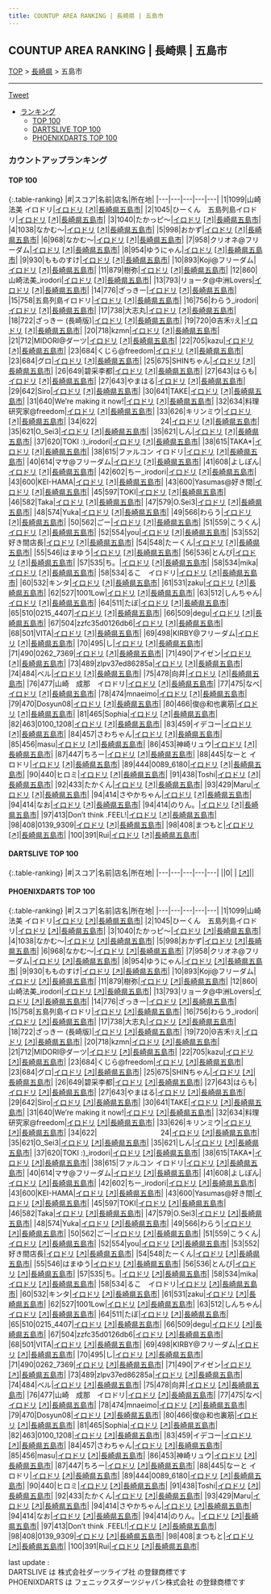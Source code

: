```yaml
---
title: COUNTUP AREA RANKING | 長崎県 | 五島市
---
```

## COUNTUP AREA RANKING | 長崎県 | 五島市

[TOP](/darts/rank/) > [長崎県](/darts/rank/長崎県/) > 五島市

___

<a href="https://twitter.com/share?ref_src=twsrc%5Etfw" data-text="COUNTUP AREA RANKING | 長崎県五島市" class="twitter-share-button" data-hashtags="DARTSLIVE,PHOENIXDARTS,darts,ダーツ" data-show-count="false">Tweet</a>

* [ランキング](#カウントアップランキング)
    * [TOP 100](#top-100)
    * [DARTSLIVE TOP 100](#dartslive-top-100)
    * [PHOENIXDARTS TOP 100](#phoenixdarts-top-100)

### カウントアップランキング

#### TOP 100



{:.table-ranking}
|#|スコア|名前|店名|所在地|
|---|---|---|---|---|
|1|1099|<span class="rank-name-pd">山崎法美 イロドリ</span>|<a href="/darts/rank/shops/88919.html">イロドリ</a> <a href="https://vs.phoenixdarts.com/jp/shop/shopDetailInfo/s_88919?s_seq=88919">[↗]</a>|<a href="/darts/rank/長崎県/五島市">長崎県五島市</a>|
|2|1045|<span class="rank-name-pd">ひーくん　五島列島イロドリ</span>|<a href="/darts/rank/shops/88919.html">イロドリ</a> <a href="https://vs.phoenixdarts.com/jp/shop/shopDetailInfo/s_88919?s_seq=88919">[↗]</a>|<a href="/darts/rank/長崎県/五島市">長崎県五島市</a>|
|3|1040|<span class="rank-name-pd">たかっピ～</span>|<a href="/darts/rank/shops/88919.html">イロドリ</a> <a href="https://vs.phoenixdarts.com/jp/shop/shopDetailInfo/s_88919?s_seq=88919">[↗]</a>|<a href="/darts/rank/長崎県/五島市">長崎県五島市</a>|
|4|1038|<span class="rank-name-pd">なかむ～</span>|<a href="/darts/rank/shops/88919.html">イロドリ</a> <a href="https://vs.phoenixdarts.com/jp/shop/shopDetailInfo/s_88919?s_seq=88919">[↗]</a>|<a href="/darts/rank/長崎県/五島市">長崎県五島市</a>|
|5|998|<span class="rank-name-pd">おかず</span>|<a href="/darts/rank/shops/88919.html">イロドリ</a> <a href="https://vs.phoenixdarts.com/jp/shop/shopDetailInfo/s_88919?s_seq=88919">[↗]</a>|<a href="/darts/rank/長崎県/五島市">長崎県五島市</a>|
|6|968|<span class="rank-name-pd">なかむ〜</span>|<a href="/darts/rank/shops/88919.html">イロドリ</a> <a href="https://vs.phoenixdarts.com/jp/shop/shopDetailInfo/s_88919?s_seq=88919">[↗]</a>|<a href="/darts/rank/長崎県/五島市">長崎県五島市</a>|
|7|958|<span class="rank-name-pd">クリオネ@フリーダム</span>|<a href="/darts/rank/shops/88919.html">イロドリ</a> <a href="https://vs.phoenixdarts.com/jp/shop/shopDetailInfo/s_88919?s_seq=88919">[↗]</a>|<a href="/darts/rank/長崎県/五島市">長崎県五島市</a>|
|8|954|<span class="rank-name-pd">ゆうにゃん</span>|<a href="/darts/rank/shops/88919.html">イロドリ</a> <a href="https://vs.phoenixdarts.com/jp/shop/shopDetailInfo/s_88919?s_seq=88919">[↗]</a>|<a href="/darts/rank/長崎県/五島市">長崎県五島市</a>|
|9|930|<span class="rank-name-pd">もものすけ</span>|<a href="/darts/rank/shops/88919.html">イロドリ</a> <a href="https://vs.phoenixdarts.com/jp/shop/shopDetailInfo/s_88919?s_seq=88919">[↗]</a>|<a href="/darts/rank/長崎県/五島市">長崎県五島市</a>|
|10|893|<span class="rank-name-pd">Koji@フリーダム</span>|<a href="/darts/rank/shops/88919.html">イロドリ</a> <a href="https://vs.phoenixdarts.com/jp/shop/shopDetailInfo/s_88919?s_seq=88919">[↗]</a>|<a href="/darts/rank/長崎県/五島市">長崎県五島市</a>|
|11|879|<span class="rank-name-pd">樹弥</span>|<a href="/darts/rank/shops/88919.html">イロドリ</a> <a href="https://vs.phoenixdarts.com/jp/shop/shopDetailInfo/s_88919?s_seq=88919">[↗]</a>|<a href="/darts/rank/長崎県/五島市">長崎県五島市</a>|
|12|860|<span class="rank-name-pd">山崎法美_irodori</span>|<a href="/darts/rank/shops/88919.html">イロドリ</a> <a href="https://vs.phoenixdarts.com/jp/shop/shopDetailInfo/s_88919?s_seq=88919">[↗]</a>|<a href="/darts/rank/長崎県/五島市">長崎県五島市</a>|
|13|793|<span class="rank-name-pd">リョータ@中洲Lovers</span>|<a href="/darts/rank/shops/88919.html">イロドリ</a> <a href="https://vs.phoenixdarts.com/jp/shop/shopDetailInfo/s_88919?s_seq=88919">[↗]</a>|<a href="/darts/rank/長崎県/五島市">長崎県五島市</a>|
|14|776|<span class="rank-name-pd">ざっきー</span>|<a href="/darts/rank/shops/88919.html">イロドリ</a> <a href="https://vs.phoenixdarts.com/jp/shop/shopDetailInfo/s_88919?s_seq=88919">[↗]</a>|<a href="/darts/rank/長崎県/五島市">長崎県五島市</a>|
|15|758|<span class="rank-name-pd">五島列島イロドリ</span>|<a href="/darts/rank/shops/88919.html">イロドリ</a> <a href="https://vs.phoenixdarts.com/jp/shop/shopDetailInfo/s_88919?s_seq=88919">[↗]</a>|<a href="/darts/rank/長崎県/五島市">長崎県五島市</a>|
|16|756|<span class="rank-name-pd">わらう_irodori</span>|<a href="/darts/rank/shops/88919.html">イロドリ</a> <a href="https://vs.phoenixdarts.com/jp/shop/shopDetailInfo/s_88919?s_seq=88919">[↗]</a>|<a href="/darts/rank/長崎県/五島市">長崎県五島市</a>|
|17|738|<span class="rank-name-pd">大志丸</span>|<a href="/darts/rank/shops/88919.html">イロドリ</a> <a href="https://vs.phoenixdarts.com/jp/shop/shopDetailInfo/s_88919?s_seq=88919">[↗]</a>|<a href="/darts/rank/長崎県/五島市">長崎県五島市</a>|
|18|722|<span class="rank-name-pd">ざっきー (長崎版)</span>|<a href="/darts/rank/shops/88919.html">イロドリ</a> <a href="https://vs.phoenixdarts.com/jp/shop/shopDetailInfo/s_88919?s_seq=88919">[↗]</a>|<a href="/darts/rank/長崎県/五島市">長崎県五島市</a>|
|19|720|<span class="rank-name-pd">Θ吉禾ﾘえ</span>|<a href="/darts/rank/shops/88919.html">イロドリ</a> <a href="https://vs.phoenixdarts.com/jp/shop/shopDetailInfo/s_88919?s_seq=88919">[↗]</a>|<a href="/darts/rank/長崎県/五島市">長崎県五島市</a>|
|20|718|<span class="rank-name-pd">kzmn</span>|<a href="/darts/rank/shops/88919.html">イロドリ</a> <a href="https://vs.phoenixdarts.com/jp/shop/shopDetailInfo/s_88919?s_seq=88919">[↗]</a>|<a href="/darts/rank/長崎県/五島市">長崎県五島市</a>|
|21|712|<span class="rank-name-pd">MIDORI@ダーツ</span>|<a href="/darts/rank/shops/88919.html">イロドリ</a> <a href="https://vs.phoenixdarts.com/jp/shop/shopDetailInfo/s_88919?s_seq=88919">[↗]</a>|<a href="/darts/rank/長崎県/五島市">長崎県五島市</a>|
|22|705|<span class="rank-name-pd">kazu</span>|<a href="/darts/rank/shops/88919.html">イロドリ</a> <a href="https://vs.phoenixdarts.com/jp/shop/shopDetailInfo/s_88919?s_seq=88919">[↗]</a>|<a href="/darts/rank/長崎県/五島市">長崎県五島市</a>|
|23|684|<span class="rank-name-pd">くじら@freedom</span>|<a href="/darts/rank/shops/88919.html">イロドリ</a> <a href="https://vs.phoenixdarts.com/jp/shop/shopDetailInfo/s_88919?s_seq=88919">[↗]</a>|<a href="/darts/rank/長崎県/五島市">長崎県五島市</a>|
|23|684|<span class="rank-name-pd">グロ</span>|<a href="/darts/rank/shops/88919.html">イロドリ</a> <a href="https://vs.phoenixdarts.com/jp/shop/shopDetailInfo/s_88919?s_seq=88919">[↗]</a>|<a href="/darts/rank/長崎県/五島市">長崎県五島市</a>|
|25|675|<span class="rank-name-pd">SHINちゃん</span>|<a href="/darts/rank/shops/88919.html">イロドリ</a> <a href="https://vs.phoenixdarts.com/jp/shop/shopDetailInfo/s_88919?s_seq=88919">[↗]</a>|<a href="/darts/rank/長崎県/五島市">長崎県五島市</a>|
|26|649|<span class="rank-name-pd">碧采李都</span>|<a href="/darts/rank/shops/88919.html">イロドリ</a> <a href="https://vs.phoenixdarts.com/jp/shop/shopDetailInfo/s_88919?s_seq=88919">[↗]</a>|<a href="/darts/rank/長崎県/五島市">長崎県五島市</a>|
|27|643|<span class="rank-name-pd">はらも</span>|<a href="/darts/rank/shops/88919.html">イロドリ</a> <a href="https://vs.phoenixdarts.com/jp/shop/shopDetailInfo/s_88919?s_seq=88919">[↗]</a>|<a href="/darts/rank/長崎県/五島市">長崎県五島市</a>|
|27|643|<span class="rank-name-pd">やまはる</span>|<a href="/darts/rank/shops/88919.html">イロドリ</a> <a href="https://vs.phoenixdarts.com/jp/shop/shopDetailInfo/s_88919?s_seq=88919">[↗]</a>|<a href="/darts/rank/長崎県/五島市">長崎県五島市</a>|
|29|642|<span class="rank-name-pd">Siro</span>|<a href="/darts/rank/shops/88919.html">イロドリ</a> <a href="https://vs.phoenixdarts.com/jp/shop/shopDetailInfo/s_88919?s_seq=88919">[↗]</a>|<a href="/darts/rank/長崎県/五島市">長崎県五島市</a>|
|30|641|<span class="rank-name-pd">TAKE</span>|<a href="/darts/rank/shops/88919.html">イロドリ</a> <a href="https://vs.phoenixdarts.com/jp/shop/shopDetailInfo/s_88919?s_seq=88919">[↗]</a>|<a href="/darts/rank/長崎県/五島市">長崎県五島市</a>|
|31|640|<span class="rank-name-pd">We’re making it now!</span>|<a href="/darts/rank/shops/88919.html">イロドリ</a> <a href="https://vs.phoenixdarts.com/jp/shop/shopDetailInfo/s_88919?s_seq=88919">[↗]</a>|<a href="/darts/rank/長崎県/五島市">長崎県五島市</a>|
|32|634|<span class="rank-name-pd">料理研究家@freedom</span>|<a href="/darts/rank/shops/88919.html">イロドリ</a> <a href="https://vs.phoenixdarts.com/jp/shop/shopDetailInfo/s_88919?s_seq=88919">[↗]</a>|<a href="/darts/rank/長崎県/五島市">長崎県五島市</a>|
|33|626|<span class="rank-name-pd">キリンミウ</span>|<a href="/darts/rank/shops/88919.html">イロドリ</a> <a href="https://vs.phoenixdarts.com/jp/shop/shopDetailInfo/s_88919?s_seq=88919">[↗]</a>|<a href="/darts/rank/長崎県/五島市">長崎県五島市</a>|
|34|622|<span class="rank-name-pd">　　　　　　　　　24</span>|<a href="/darts/rank/shops/88919.html">イロドリ</a> <a href="https://vs.phoenixdarts.com/jp/shop/shopDetailInfo/s_88919?s_seq=88919">[↗]</a>|<a href="/darts/rank/長崎県/五島市">長崎県五島市</a>|
|35|621|<span class="rank-name-pd">O_Sei3</span>|<a href="/darts/rank/shops/88919.html">イロドリ</a> <a href="https://vs.phoenixdarts.com/jp/shop/shopDetailInfo/s_88919?s_seq=88919">[↗]</a>|<a href="/darts/rank/長崎県/五島市">長崎県五島市</a>|
|35|621|<span class="rank-name-pd">しん</span>|<a href="/darts/rank/shops/88919.html">イロドリ</a> <a href="https://vs.phoenixdarts.com/jp/shop/shopDetailInfo/s_88919?s_seq=88919">[↗]</a>|<a href="/darts/rank/長崎県/五島市">長崎県五島市</a>|
|37|620|<span class="rank-name-pd">TOKI :)_irodori</span>|<a href="/darts/rank/shops/88919.html">イロドリ</a> <a href="https://vs.phoenixdarts.com/jp/shop/shopDetailInfo/s_88919?s_seq=88919">[↗]</a>|<a href="/darts/rank/長崎県/五島市">長崎県五島市</a>|
|38|615|<span class="rank-name-pd">TAKA*</span>|<a href="/darts/rank/shops/88919.html">イロドリ</a> <a href="https://vs.phoenixdarts.com/jp/shop/shopDetailInfo/s_88919?s_seq=88919">[↗]</a>|<a href="/darts/rank/長崎県/五島市">長崎県五島市</a>|
|38|615|<span class="rank-name-pd">ファルコン イロドリ</span>|<a href="/darts/rank/shops/88919.html">イロドリ</a> <a href="https://vs.phoenixdarts.com/jp/shop/shopDetailInfo/s_88919?s_seq=88919">[↗]</a>|<a href="/darts/rank/長崎県/五島市">長崎県五島市</a>|
|40|614|<span class="rank-name-pd">マサ@フリーダム</span>|<a href="/darts/rank/shops/88919.html">イロドリ</a> <a href="https://vs.phoenixdarts.com/jp/shop/shopDetailInfo/s_88919?s_seq=88919">[↗]</a>|<a href="/darts/rank/長崎県/五島市">長崎県五島市</a>|
|41|608|<span class="rank-name-pd">よしぽん</span>|<a href="/darts/rank/shops/88919.html">イロドリ</a> <a href="https://vs.phoenixdarts.com/jp/shop/shopDetailInfo/s_88919?s_seq=88919">[↗]</a>|<a href="/darts/rank/長崎県/五島市">長崎県五島市</a>|
|42|602|<span class="rank-name-pd">ちー_irodori</span>|<a href="/darts/rank/shops/88919.html">イロドリ</a> <a href="https://vs.phoenixdarts.com/jp/shop/shopDetailInfo/s_88919?s_seq=88919">[↗]</a>|<a href="/darts/rank/長崎県/五島市">長崎県五島市</a>|
|43|600|<span class="rank-name-pd">KEI-HAMA</span>|<a href="/darts/rank/shops/88919.html">イロドリ</a> <a href="https://vs.phoenixdarts.com/jp/shop/shopDetailInfo/s_88919?s_seq=88919">[↗]</a>|<a href="/darts/rank/長崎県/五島市">長崎県五島市</a>|
|43|600|<span class="rank-name-pd">Yasumas@好き間</span>|<a href="/darts/rank/shops/88919.html">イロドリ</a> <a href="https://vs.phoenixdarts.com/jp/shop/shopDetailInfo/s_88919?s_seq=88919">[↗]</a>|<a href="/darts/rank/長崎県/五島市">長崎県五島市</a>|
|45|597|<span class="rank-name-pd">TOKI</span>|<a href="/darts/rank/shops/88919.html">イロドリ</a> <a href="https://vs.phoenixdarts.com/jp/shop/shopDetailInfo/s_88919?s_seq=88919">[↗]</a>|<a href="/darts/rank/長崎県/五島市">長崎県五島市</a>|
|46|582|<span class="rank-name-pd">Taka</span>|<a href="/darts/rank/shops/88919.html">イロドリ</a> <a href="https://vs.phoenixdarts.com/jp/shop/shopDetailInfo/s_88919?s_seq=88919">[↗]</a>|<a href="/darts/rank/長崎県/五島市">長崎県五島市</a>|
|47|579|<span class="rank-name-pd">O.Sei3</span>|<a href="/darts/rank/shops/88919.html">イロドリ</a> <a href="https://vs.phoenixdarts.com/jp/shop/shopDetailInfo/s_88919?s_seq=88919">[↗]</a>|<a href="/darts/rank/長崎県/五島市">長崎県五島市</a>|
|48|574|<span class="rank-name-pd">Yuka</span>|<a href="/darts/rank/shops/88919.html">イロドリ</a> <a href="https://vs.phoenixdarts.com/jp/shop/shopDetailInfo/s_88919?s_seq=88919">[↗]</a>|<a href="/darts/rank/長崎県/五島市">長崎県五島市</a>|
|49|566|<span class="rank-name-pd">わらう</span>|<a href="/darts/rank/shops/88919.html">イロドリ</a> <a href="https://vs.phoenixdarts.com/jp/shop/shopDetailInfo/s_88919?s_seq=88919">[↗]</a>|<a href="/darts/rank/長崎県/五島市">長崎県五島市</a>|
|50|562|<span class="rank-name-pd">ごー</span>|<a href="/darts/rank/shops/88919.html">イロドリ</a> <a href="https://vs.phoenixdarts.com/jp/shop/shopDetailInfo/s_88919?s_seq=88919">[↗]</a>|<a href="/darts/rank/長崎県/五島市">長崎県五島市</a>|
|51|559|<span class="rank-name-pd">こうくん</span>|<a href="/darts/rank/shops/88919.html">イロドリ</a> <a href="https://vs.phoenixdarts.com/jp/shop/shopDetailInfo/s_88919?s_seq=88919">[↗]</a>|<a href="/darts/rank/長崎県/五島市">長崎県五島市</a>|
|52|554|<span class="rank-name-pd">you</span>|<a href="/darts/rank/shops/88919.html">イロドリ</a> <a href="https://vs.phoenixdarts.com/jp/shop/shopDetailInfo/s_88919?s_seq=88919">[↗]</a>|<a href="/darts/rank/長崎県/五島市">長崎県五島市</a>|
|53|552|<span class="rank-name-pd">好き間店長</span>|<a href="/darts/rank/shops/88919.html">イロドリ</a> <a href="https://vs.phoenixdarts.com/jp/shop/shopDetailInfo/s_88919?s_seq=88919">[↗]</a>|<a href="/darts/rank/長崎県/五島市">長崎県五島市</a>|
|54|548|<span class="rank-name-pd">たーくん</span>|<a href="/darts/rank/shops/88919.html">イロドリ</a> <a href="https://vs.phoenixdarts.com/jp/shop/shopDetailInfo/s_88919?s_seq=88919">[↗]</a>|<a href="/darts/rank/長崎県/五島市">長崎県五島市</a>|
|55|546|<span class="rank-name-pd">はまゆう</span>|<a href="/darts/rank/shops/88919.html">イロドリ</a> <a href="https://vs.phoenixdarts.com/jp/shop/shopDetailInfo/s_88919?s_seq=88919">[↗]</a>|<a href="/darts/rank/長崎県/五島市">長崎県五島市</a>|
|56|536|<span class="rank-name-pd">とんび</span>|<a href="/darts/rank/shops/88919.html">イロドリ</a> <a href="https://vs.phoenixdarts.com/jp/shop/shopDetailInfo/s_88919?s_seq=88919">[↗]</a>|<a href="/darts/rank/長崎県/五島市">長崎県五島市</a>|
|57|535|<span class="rank-name-pd">ち。</span>|<a href="/darts/rank/shops/88919.html">イロドリ</a> <a href="https://vs.phoenixdarts.com/jp/shop/shopDetailInfo/s_88919?s_seq=88919">[↗]</a>|<a href="/darts/rank/長崎県/五島市">長崎県五島市</a>|
|58|534|<span class="rank-name-pd">mika</span>|<a href="/darts/rank/shops/88919.html">イロドリ</a> <a href="https://vs.phoenixdarts.com/jp/shop/shopDetailInfo/s_88919?s_seq=88919">[↗]</a>|<a href="/darts/rank/長崎県/五島市">長崎県五島市</a>|
|58|534|<span class="rank-name-pd">るこ　イロドリ</span>|<a href="/darts/rank/shops/88919.html">イロドリ</a> <a href="https://vs.phoenixdarts.com/jp/shop/shopDetailInfo/s_88919?s_seq=88919">[↗]</a>|<a href="/darts/rank/長崎県/五島市">長崎県五島市</a>|
|60|532|<span class="rank-name-pd">キンタ</span>|<a href="/darts/rank/shops/88919.html">イロドリ</a> <a href="https://vs.phoenixdarts.com/jp/shop/shopDetailInfo/s_88919?s_seq=88919">[↗]</a>|<a href="/darts/rank/長崎県/五島市">長崎県五島市</a>|
|61|531|<span class="rank-name-pd">zaku</span>|<a href="/darts/rank/shops/88919.html">イロドリ</a> <a href="https://vs.phoenixdarts.com/jp/shop/shopDetailInfo/s_88919?s_seq=88919">[↗]</a>|<a href="/darts/rank/長崎県/五島市">長崎県五島市</a>|
|62|527|<span class="rank-name-pd">1001Low</span>|<a href="/darts/rank/shops/88919.html">イロドリ</a> <a href="https://vs.phoenixdarts.com/jp/shop/shopDetailInfo/s_88919?s_seq=88919">[↗]</a>|<a href="/darts/rank/長崎県/五島市">長崎県五島市</a>|
|63|512|<span class="rank-name-pd">しんちゃん</span>|<a href="/darts/rank/shops/88919.html">イロドリ</a> <a href="https://vs.phoenixdarts.com/jp/shop/shopDetailInfo/s_88919?s_seq=88919">[↗]</a>|<a href="/darts/rank/長崎県/五島市">長崎県五島市</a>|
|64|511|<span class="rank-name-pd">たぼ</span>|<a href="/darts/rank/shops/88919.html">イロドリ</a> <a href="https://vs.phoenixdarts.com/jp/shop/shopDetailInfo/s_88919?s_seq=88919">[↗]</a>|<a href="/darts/rank/長崎県/五島市">長崎県五島市</a>|
|65|510|<span class="rank-name-pd">0215_4407</span>|<a href="/darts/rank/shops/88919.html">イロドリ</a> <a href="https://vs.phoenixdarts.com/jp/shop/shopDetailInfo/s_88919?s_seq=88919">[↗]</a>|<a href="/darts/rank/長崎県/五島市">長崎県五島市</a>|
|66|509|<span class="rank-name-pd">degu</span>|<a href="/darts/rank/shops/88919.html">イロドリ</a> <a href="https://vs.phoenixdarts.com/jp/shop/shopDetailInfo/s_88919?s_seq=88919">[↗]</a>|<a href="/darts/rank/長崎県/五島市">長崎県五島市</a>|
|67|504|<span class="rank-name-pd">zzfc35d0126db6</span>|<a href="/darts/rank/shops/88919.html">イロドリ</a> <a href="https://vs.phoenixdarts.com/jp/shop/shopDetailInfo/s_88919?s_seq=88919">[↗]</a>|<a href="/darts/rank/長崎県/五島市">長崎県五島市</a>|
|68|501|<span class="rank-name-pd">VITA</span>|<a href="/darts/rank/shops/88919.html">イロドリ</a> <a href="https://vs.phoenixdarts.com/jp/shop/shopDetailInfo/s_88919?s_seq=88919">[↗]</a>|<a href="/darts/rank/長崎県/五島市">長崎県五島市</a>|
|69|498|<span class="rank-name-pd">KIRBY@フリーダム</span>|<a href="/darts/rank/shops/88919.html">イロドリ</a> <a href="https://vs.phoenixdarts.com/jp/shop/shopDetailInfo/s_88919?s_seq=88919">[↗]</a>|<a href="/darts/rank/長崎県/五島市">長崎県五島市</a>|
|70|495|<span class="rank-name-pd">し</span>|<a href="/darts/rank/shops/88919.html">イロドリ</a> <a href="https://vs.phoenixdarts.com/jp/shop/shopDetailInfo/s_88919?s_seq=88919">[↗]</a>|<a href="/darts/rank/長崎県/五島市">長崎県五島市</a>|
|71|490|<span class="rank-name-pd">0262_7369</span>|<a href="/darts/rank/shops/88919.html">イロドリ</a> <a href="https://vs.phoenixdarts.com/jp/shop/shopDetailInfo/s_88919?s_seq=88919">[↗]</a>|<a href="/darts/rank/長崎県/五島市">長崎県五島市</a>|
|71|490|<span class="rank-name-pd">アイゼン</span>|<a href="/darts/rank/shops/88919.html">イロドリ</a> <a href="https://vs.phoenixdarts.com/jp/shop/shopDetailInfo/s_88919?s_seq=88919">[↗]</a>|<a href="/darts/rank/長崎県/五島市">長崎県五島市</a>|
|73|489|<span class="rank-name-pd">zlpv37ed86285a</span>|<a href="/darts/rank/shops/88919.html">イロドリ</a> <a href="https://vs.phoenixdarts.com/jp/shop/shopDetailInfo/s_88919?s_seq=88919">[↗]</a>|<a href="/darts/rank/長崎県/五島市">長崎県五島市</a>|
|74|484|<span class="rank-name-pd">ベル</span>|<a href="/darts/rank/shops/88919.html">イロドリ</a> <a href="https://vs.phoenixdarts.com/jp/shop/shopDetailInfo/s_88919?s_seq=88919">[↗]</a>|<a href="/darts/rank/長崎県/五島市">長崎県五島市</a>|
|75|478|<span class="rank-name-pd">向井</span>|<a href="/darts/rank/shops/88919.html">イロドリ</a> <a href="https://vs.phoenixdarts.com/jp/shop/shopDetailInfo/s_88919?s_seq=88919">[↗]</a>|<a href="/darts/rank/長崎県/五島市">長崎県五島市</a>|
|76|477|<span class="rank-name-pd">山崎　成那　イロドリ</span>|<a href="/darts/rank/shops/88919.html">イロドリ</a> <a href="https://vs.phoenixdarts.com/jp/shop/shopDetailInfo/s_88919?s_seq=88919">[↗]</a>|<a href="/darts/rank/長崎県/五島市">長崎県五島市</a>|
|77|475|<span class="rank-name-pd">なべ</span>|<a href="/darts/rank/shops/88919.html">イロドリ</a> <a href="https://vs.phoenixdarts.com/jp/shop/shopDetailInfo/s_88919?s_seq=88919">[↗]</a>|<a href="/darts/rank/長崎県/五島市">長崎県五島市</a>|
|78|474|<span class="rank-name-pd">mnaeimo</span>|<a href="/darts/rank/shops/88919.html">イロドリ</a> <a href="https://vs.phoenixdarts.com/jp/shop/shopDetailInfo/s_88919?s_seq=88919">[↗]</a>|<a href="/darts/rank/長崎県/五島市">長崎県五島市</a>|
|79|470|<span class="rank-name-pd">Dosyun08</span>|<a href="/darts/rank/shops/88919.html">イロドリ</a> <a href="https://vs.phoenixdarts.com/jp/shop/shopDetailInfo/s_88919?s_seq=88919">[↗]</a>|<a href="/darts/rank/長崎県/五島市">長崎県五島市</a>|
|80|466|<span class="rank-name-pd">俊@和也裏筋</span>|<a href="/darts/rank/shops/88919.html">イロドリ</a> <a href="https://vs.phoenixdarts.com/jp/shop/shopDetailInfo/s_88919?s_seq=88919">[↗]</a>|<a href="/darts/rank/長崎県/五島市">長崎県五島市</a>|
|81|465|<span class="rank-name-pd">Sophia</span>|<a href="/darts/rank/shops/88919.html">イロドリ</a> <a href="https://vs.phoenixdarts.com/jp/shop/shopDetailInfo/s_88919?s_seq=88919">[↗]</a>|<a href="/darts/rank/長崎県/五島市">長崎県五島市</a>|
|82|463|<span class="rank-name-pd">0100_1208</span>|<a href="/darts/rank/shops/88919.html">イロドリ</a> <a href="https://vs.phoenixdarts.com/jp/shop/shopDetailInfo/s_88919?s_seq=88919">[↗]</a>|<a href="/darts/rank/長崎県/五島市">長崎県五島市</a>|
|83|459|<span class="rank-name-pd">イデコー</span>|<a href="/darts/rank/shops/88919.html">イロドリ</a> <a href="https://vs.phoenixdarts.com/jp/shop/shopDetailInfo/s_88919?s_seq=88919">[↗]</a>|<a href="/darts/rank/長崎県/五島市">長崎県五島市</a>|
|84|457|<span class="rank-name-pd">さわちゃん</span>|<a href="/darts/rank/shops/88919.html">イロドリ</a> <a href="https://vs.phoenixdarts.com/jp/shop/shopDetailInfo/s_88919?s_seq=88919">[↗]</a>|<a href="/darts/rank/長崎県/五島市">長崎県五島市</a>|
|85|456|<span class="rank-name-pd">masu</span>|<a href="/darts/rank/shops/88919.html">イロドリ</a> <a href="https://vs.phoenixdarts.com/jp/shop/shopDetailInfo/s_88919?s_seq=88919">[↗]</a>|<a href="/darts/rank/長崎県/五島市">長崎県五島市</a>|
|86|453|<span class="rank-name-pd">神崎リュウ</span>|<a href="/darts/rank/shops/88919.html">イロドリ</a> <a href="https://vs.phoenixdarts.com/jp/shop/shopDetailInfo/s_88919?s_seq=88919">[↗]</a>|<a href="/darts/rank/長崎県/五島市">長崎県五島市</a>|
|87|447|<span class="rank-name-pd">ちろー</span>|<a href="/darts/rank/shops/88919.html">イロドリ</a> <a href="https://vs.phoenixdarts.com/jp/shop/shopDetailInfo/s_88919?s_seq=88919">[↗]</a>|<a href="/darts/rank/長崎県/五島市">長崎県五島市</a>|
|88|445|<span class="rank-name-pd">なーと イロドリ</span>|<a href="/darts/rank/shops/88919.html">イロドリ</a> <a href="https://vs.phoenixdarts.com/jp/shop/shopDetailInfo/s_88919?s_seq=88919">[↗]</a>|<a href="/darts/rank/長崎県/五島市">長崎県五島市</a>|
|89|444|<span class="rank-name-pd">0089_6180</span>|<a href="/darts/rank/shops/88919.html">イロドリ</a> <a href="https://vs.phoenixdarts.com/jp/shop/shopDetailInfo/s_88919?s_seq=88919">[↗]</a>|<a href="/darts/rank/長崎県/五島市">長崎県五島市</a>|
|90|440|<span class="rank-name-pd">ヒロミ</span>|<a href="/darts/rank/shops/88919.html">イロドリ</a> <a href="https://vs.phoenixdarts.com/jp/shop/shopDetailInfo/s_88919?s_seq=88919">[↗]</a>|<a href="/darts/rank/長崎県/五島市">長崎県五島市</a>|
|91|438|<span class="rank-name-pd">Toshi</span>|<a href="/darts/rank/shops/88919.html">イロドリ</a> <a href="https://vs.phoenixdarts.com/jp/shop/shopDetailInfo/s_88919?s_seq=88919">[↗]</a>|<a href="/darts/rank/長崎県/五島市">長崎県五島市</a>|
|92|433|<span class="rank-name-pd">たかくん</span>|<a href="/darts/rank/shops/88919.html">イロドリ</a> <a href="https://vs.phoenixdarts.com/jp/shop/shopDetailInfo/s_88919?s_seq=88919">[↗]</a>|<a href="/darts/rank/長崎県/五島市">長崎県五島市</a>|
|93|429|<span class="rank-name-pd">Maru</span>|<a href="/darts/rank/shops/88919.html">イロドリ</a> <a href="https://vs.phoenixdarts.com/jp/shop/shopDetailInfo/s_88919?s_seq=88919">[↗]</a>|<a href="/darts/rank/長崎県/五島市">長崎県五島市</a>|
|94|414|<span class="rank-name-pd">さやかちゃん</span>|<a href="/darts/rank/shops/88919.html">イロドリ</a> <a href="https://vs.phoenixdarts.com/jp/shop/shopDetailInfo/s_88919?s_seq=88919">[↗]</a>|<a href="/darts/rank/長崎県/五島市">長崎県五島市</a>|
|94|414|<span class="rank-name-pd">なお</span>|<a href="/darts/rank/shops/88919.html">イロドリ</a> <a href="https://vs.phoenixdarts.com/jp/shop/shopDetailInfo/s_88919?s_seq=88919">[↗]</a>|<a href="/darts/rank/長崎県/五島市">長崎県五島市</a>|
|94|414|<span class="rank-name-pd">のりん。</span>|<a href="/darts/rank/shops/88919.html">イロドリ</a> <a href="https://vs.phoenixdarts.com/jp/shop/shopDetailInfo/s_88919?s_seq=88919">[↗]</a>|<a href="/darts/rank/長崎県/五島市">長崎県五島市</a>|
|97|413|<span class="rank-name-pd">Don’t think .FEEL!</span>|<a href="/darts/rank/shops/88919.html">イロドリ</a> <a href="https://vs.phoenixdarts.com/jp/shop/shopDetailInfo/s_88919?s_seq=88919">[↗]</a>|<a href="/darts/rank/長崎県/五島市">長崎県五島市</a>|
|98|408|<span class="rank-name-pd">0139_9309</span>|<a href="/darts/rank/shops/88919.html">イロドリ</a> <a href="https://vs.phoenixdarts.com/jp/shop/shopDetailInfo/s_88919?s_seq=88919">[↗]</a>|<a href="/darts/rank/長崎県/五島市">長崎県五島市</a>|
|98|408|<span class="rank-name-pd">まつもと</span>|<a href="/darts/rank/shops/88919.html">イロドリ</a> <a href="https://vs.phoenixdarts.com/jp/shop/shopDetailInfo/s_88919?s_seq=88919">[↗]</a>|<a href="/darts/rank/長崎県/五島市">長崎県五島市</a>|
|100|391|<span class="rank-name-pd">Rui</span>|<a href="/darts/rank/shops/88919.html">イロドリ</a> <a href="https://vs.phoenixdarts.com/jp/shop/shopDetailInfo/s_88919?s_seq=88919">[↗]</a>|<a href="/darts/rank/長崎県/五島市">長崎県五島市</a>|


#### DARTSLIVE TOP 100



{:.table-ranking}
|#|スコア|名前|店名|所在地|
|---|---|---|---|---|
||0|<span class="rank-name-dl"> </span>|<a href="/darts/rank/shops/.html"></a> <a href="">[↗]</a>|<a href="/darts/rank//"></a>|


#### PHOENIXDARTS TOP 100



{:.table-ranking}
|#|スコア|名前|店名|所在地|
|---|---|---|---|---|
|1|1099|<span class="rank-name-pd">山崎法美 イロドリ</span>|<a href="/darts/rank/shops/88919.html">イロドリ</a> <a href="https://vs.phoenixdarts.com/jp/shop/shopDetailInfo/s_88919?s_seq=88919">[↗]</a>|<a href="/darts/rank/長崎県/五島市">長崎県五島市</a>|
|2|1045|<span class="rank-name-pd">ひーくん　五島列島イロドリ</span>|<a href="/darts/rank/shops/88919.html">イロドリ</a> <a href="https://vs.phoenixdarts.com/jp/shop/shopDetailInfo/s_88919?s_seq=88919">[↗]</a>|<a href="/darts/rank/長崎県/五島市">長崎県五島市</a>|
|3|1040|<span class="rank-name-pd">たかっピ～</span>|<a href="/darts/rank/shops/88919.html">イロドリ</a> <a href="https://vs.phoenixdarts.com/jp/shop/shopDetailInfo/s_88919?s_seq=88919">[↗]</a>|<a href="/darts/rank/長崎県/五島市">長崎県五島市</a>|
|4|1038|<span class="rank-name-pd">なかむ～</span>|<a href="/darts/rank/shops/88919.html">イロドリ</a> <a href="https://vs.phoenixdarts.com/jp/shop/shopDetailInfo/s_88919?s_seq=88919">[↗]</a>|<a href="/darts/rank/長崎県/五島市">長崎県五島市</a>|
|5|998|<span class="rank-name-pd">おかず</span>|<a href="/darts/rank/shops/88919.html">イロドリ</a> <a href="https://vs.phoenixdarts.com/jp/shop/shopDetailInfo/s_88919?s_seq=88919">[↗]</a>|<a href="/darts/rank/長崎県/五島市">長崎県五島市</a>|
|6|968|<span class="rank-name-pd">なかむ〜</span>|<a href="/darts/rank/shops/88919.html">イロドリ</a> <a href="https://vs.phoenixdarts.com/jp/shop/shopDetailInfo/s_88919?s_seq=88919">[↗]</a>|<a href="/darts/rank/長崎県/五島市">長崎県五島市</a>|
|7|958|<span class="rank-name-pd">クリオネ@フリーダム</span>|<a href="/darts/rank/shops/88919.html">イロドリ</a> <a href="https://vs.phoenixdarts.com/jp/shop/shopDetailInfo/s_88919?s_seq=88919">[↗]</a>|<a href="/darts/rank/長崎県/五島市">長崎県五島市</a>|
|8|954|<span class="rank-name-pd">ゆうにゃん</span>|<a href="/darts/rank/shops/88919.html">イロドリ</a> <a href="https://vs.phoenixdarts.com/jp/shop/shopDetailInfo/s_88919?s_seq=88919">[↗]</a>|<a href="/darts/rank/長崎県/五島市">長崎県五島市</a>|
|9|930|<span class="rank-name-pd">もものすけ</span>|<a href="/darts/rank/shops/88919.html">イロドリ</a> <a href="https://vs.phoenixdarts.com/jp/shop/shopDetailInfo/s_88919?s_seq=88919">[↗]</a>|<a href="/darts/rank/長崎県/五島市">長崎県五島市</a>|
|10|893|<span class="rank-name-pd">Koji@フリーダム</span>|<a href="/darts/rank/shops/88919.html">イロドリ</a> <a href="https://vs.phoenixdarts.com/jp/shop/shopDetailInfo/s_88919?s_seq=88919">[↗]</a>|<a href="/darts/rank/長崎県/五島市">長崎県五島市</a>|
|11|879|<span class="rank-name-pd">樹弥</span>|<a href="/darts/rank/shops/88919.html">イロドリ</a> <a href="https://vs.phoenixdarts.com/jp/shop/shopDetailInfo/s_88919?s_seq=88919">[↗]</a>|<a href="/darts/rank/長崎県/五島市">長崎県五島市</a>|
|12|860|<span class="rank-name-pd">山崎法美_irodori</span>|<a href="/darts/rank/shops/88919.html">イロドリ</a> <a href="https://vs.phoenixdarts.com/jp/shop/shopDetailInfo/s_88919?s_seq=88919">[↗]</a>|<a href="/darts/rank/長崎県/五島市">長崎県五島市</a>|
|13|793|<span class="rank-name-pd">リョータ@中洲Lovers</span>|<a href="/darts/rank/shops/88919.html">イロドリ</a> <a href="https://vs.phoenixdarts.com/jp/shop/shopDetailInfo/s_88919?s_seq=88919">[↗]</a>|<a href="/darts/rank/長崎県/五島市">長崎県五島市</a>|
|14|776|<span class="rank-name-pd">ざっきー</span>|<a href="/darts/rank/shops/88919.html">イロドリ</a> <a href="https://vs.phoenixdarts.com/jp/shop/shopDetailInfo/s_88919?s_seq=88919">[↗]</a>|<a href="/darts/rank/長崎県/五島市">長崎県五島市</a>|
|15|758|<span class="rank-name-pd">五島列島イロドリ</span>|<a href="/darts/rank/shops/88919.html">イロドリ</a> <a href="https://vs.phoenixdarts.com/jp/shop/shopDetailInfo/s_88919?s_seq=88919">[↗]</a>|<a href="/darts/rank/長崎県/五島市">長崎県五島市</a>|
|16|756|<span class="rank-name-pd">わらう_irodori</span>|<a href="/darts/rank/shops/88919.html">イロドリ</a> <a href="https://vs.phoenixdarts.com/jp/shop/shopDetailInfo/s_88919?s_seq=88919">[↗]</a>|<a href="/darts/rank/長崎県/五島市">長崎県五島市</a>|
|17|738|<span class="rank-name-pd">大志丸</span>|<a href="/darts/rank/shops/88919.html">イロドリ</a> <a href="https://vs.phoenixdarts.com/jp/shop/shopDetailInfo/s_88919?s_seq=88919">[↗]</a>|<a href="/darts/rank/長崎県/五島市">長崎県五島市</a>|
|18|722|<span class="rank-name-pd">ざっきー (長崎版)</span>|<a href="/darts/rank/shops/88919.html">イロドリ</a> <a href="https://vs.phoenixdarts.com/jp/shop/shopDetailInfo/s_88919?s_seq=88919">[↗]</a>|<a href="/darts/rank/長崎県/五島市">長崎県五島市</a>|
|19|720|<span class="rank-name-pd">Θ吉禾ﾘえ</span>|<a href="/darts/rank/shops/88919.html">イロドリ</a> <a href="https://vs.phoenixdarts.com/jp/shop/shopDetailInfo/s_88919?s_seq=88919">[↗]</a>|<a href="/darts/rank/長崎県/五島市">長崎県五島市</a>|
|20|718|<span class="rank-name-pd">kzmn</span>|<a href="/darts/rank/shops/88919.html">イロドリ</a> <a href="https://vs.phoenixdarts.com/jp/shop/shopDetailInfo/s_88919?s_seq=88919">[↗]</a>|<a href="/darts/rank/長崎県/五島市">長崎県五島市</a>|
|21|712|<span class="rank-name-pd">MIDORI@ダーツ</span>|<a href="/darts/rank/shops/88919.html">イロドリ</a> <a href="https://vs.phoenixdarts.com/jp/shop/shopDetailInfo/s_88919?s_seq=88919">[↗]</a>|<a href="/darts/rank/長崎県/五島市">長崎県五島市</a>|
|22|705|<span class="rank-name-pd">kazu</span>|<a href="/darts/rank/shops/88919.html">イロドリ</a> <a href="https://vs.phoenixdarts.com/jp/shop/shopDetailInfo/s_88919?s_seq=88919">[↗]</a>|<a href="/darts/rank/長崎県/五島市">長崎県五島市</a>|
|23|684|<span class="rank-name-pd">くじら@freedom</span>|<a href="/darts/rank/shops/88919.html">イロドリ</a> <a href="https://vs.phoenixdarts.com/jp/shop/shopDetailInfo/s_88919?s_seq=88919">[↗]</a>|<a href="/darts/rank/長崎県/五島市">長崎県五島市</a>|
|23|684|<span class="rank-name-pd">グロ</span>|<a href="/darts/rank/shops/88919.html">イロドリ</a> <a href="https://vs.phoenixdarts.com/jp/shop/shopDetailInfo/s_88919?s_seq=88919">[↗]</a>|<a href="/darts/rank/長崎県/五島市">長崎県五島市</a>|
|25|675|<span class="rank-name-pd">SHINちゃん</span>|<a href="/darts/rank/shops/88919.html">イロドリ</a> <a href="https://vs.phoenixdarts.com/jp/shop/shopDetailInfo/s_88919?s_seq=88919">[↗]</a>|<a href="/darts/rank/長崎県/五島市">長崎県五島市</a>|
|26|649|<span class="rank-name-pd">碧采李都</span>|<a href="/darts/rank/shops/88919.html">イロドリ</a> <a href="https://vs.phoenixdarts.com/jp/shop/shopDetailInfo/s_88919?s_seq=88919">[↗]</a>|<a href="/darts/rank/長崎県/五島市">長崎県五島市</a>|
|27|643|<span class="rank-name-pd">はらも</span>|<a href="/darts/rank/shops/88919.html">イロドリ</a> <a href="https://vs.phoenixdarts.com/jp/shop/shopDetailInfo/s_88919?s_seq=88919">[↗]</a>|<a href="/darts/rank/長崎県/五島市">長崎県五島市</a>|
|27|643|<span class="rank-name-pd">やまはる</span>|<a href="/darts/rank/shops/88919.html">イロドリ</a> <a href="https://vs.phoenixdarts.com/jp/shop/shopDetailInfo/s_88919?s_seq=88919">[↗]</a>|<a href="/darts/rank/長崎県/五島市">長崎県五島市</a>|
|29|642|<span class="rank-name-pd">Siro</span>|<a href="/darts/rank/shops/88919.html">イロドリ</a> <a href="https://vs.phoenixdarts.com/jp/shop/shopDetailInfo/s_88919?s_seq=88919">[↗]</a>|<a href="/darts/rank/長崎県/五島市">長崎県五島市</a>|
|30|641|<span class="rank-name-pd">TAKE</span>|<a href="/darts/rank/shops/88919.html">イロドリ</a> <a href="https://vs.phoenixdarts.com/jp/shop/shopDetailInfo/s_88919?s_seq=88919">[↗]</a>|<a href="/darts/rank/長崎県/五島市">長崎県五島市</a>|
|31|640|<span class="rank-name-pd">We’re making it now!</span>|<a href="/darts/rank/shops/88919.html">イロドリ</a> <a href="https://vs.phoenixdarts.com/jp/shop/shopDetailInfo/s_88919?s_seq=88919">[↗]</a>|<a href="/darts/rank/長崎県/五島市">長崎県五島市</a>|
|32|634|<span class="rank-name-pd">料理研究家@freedom</span>|<a href="/darts/rank/shops/88919.html">イロドリ</a> <a href="https://vs.phoenixdarts.com/jp/shop/shopDetailInfo/s_88919?s_seq=88919">[↗]</a>|<a href="/darts/rank/長崎県/五島市">長崎県五島市</a>|
|33|626|<span class="rank-name-pd">キリンミウ</span>|<a href="/darts/rank/shops/88919.html">イロドリ</a> <a href="https://vs.phoenixdarts.com/jp/shop/shopDetailInfo/s_88919?s_seq=88919">[↗]</a>|<a href="/darts/rank/長崎県/五島市">長崎県五島市</a>|
|34|622|<span class="rank-name-pd">　　　　　　　　　24</span>|<a href="/darts/rank/shops/88919.html">イロドリ</a> <a href="https://vs.phoenixdarts.com/jp/shop/shopDetailInfo/s_88919?s_seq=88919">[↗]</a>|<a href="/darts/rank/長崎県/五島市">長崎県五島市</a>|
|35|621|<span class="rank-name-pd">O_Sei3</span>|<a href="/darts/rank/shops/88919.html">イロドリ</a> <a href="https://vs.phoenixdarts.com/jp/shop/shopDetailInfo/s_88919?s_seq=88919">[↗]</a>|<a href="/darts/rank/長崎県/五島市">長崎県五島市</a>|
|35|621|<span class="rank-name-pd">しん</span>|<a href="/darts/rank/shops/88919.html">イロドリ</a> <a href="https://vs.phoenixdarts.com/jp/shop/shopDetailInfo/s_88919?s_seq=88919">[↗]</a>|<a href="/darts/rank/長崎県/五島市">長崎県五島市</a>|
|37|620|<span class="rank-name-pd">TOKI :)_irodori</span>|<a href="/darts/rank/shops/88919.html">イロドリ</a> <a href="https://vs.phoenixdarts.com/jp/shop/shopDetailInfo/s_88919?s_seq=88919">[↗]</a>|<a href="/darts/rank/長崎県/五島市">長崎県五島市</a>|
|38|615|<span class="rank-name-pd">TAKA*</span>|<a href="/darts/rank/shops/88919.html">イロドリ</a> <a href="https://vs.phoenixdarts.com/jp/shop/shopDetailInfo/s_88919?s_seq=88919">[↗]</a>|<a href="/darts/rank/長崎県/五島市">長崎県五島市</a>|
|38|615|<span class="rank-name-pd">ファルコン イロドリ</span>|<a href="/darts/rank/shops/88919.html">イロドリ</a> <a href="https://vs.phoenixdarts.com/jp/shop/shopDetailInfo/s_88919?s_seq=88919">[↗]</a>|<a href="/darts/rank/長崎県/五島市">長崎県五島市</a>|
|40|614|<span class="rank-name-pd">マサ@フリーダム</span>|<a href="/darts/rank/shops/88919.html">イロドリ</a> <a href="https://vs.phoenixdarts.com/jp/shop/shopDetailInfo/s_88919?s_seq=88919">[↗]</a>|<a href="/darts/rank/長崎県/五島市">長崎県五島市</a>|
|41|608|<span class="rank-name-pd">よしぽん</span>|<a href="/darts/rank/shops/88919.html">イロドリ</a> <a href="https://vs.phoenixdarts.com/jp/shop/shopDetailInfo/s_88919?s_seq=88919">[↗]</a>|<a href="/darts/rank/長崎県/五島市">長崎県五島市</a>|
|42|602|<span class="rank-name-pd">ちー_irodori</span>|<a href="/darts/rank/shops/88919.html">イロドリ</a> <a href="https://vs.phoenixdarts.com/jp/shop/shopDetailInfo/s_88919?s_seq=88919">[↗]</a>|<a href="/darts/rank/長崎県/五島市">長崎県五島市</a>|
|43|600|<span class="rank-name-pd">KEI-HAMA</span>|<a href="/darts/rank/shops/88919.html">イロドリ</a> <a href="https://vs.phoenixdarts.com/jp/shop/shopDetailInfo/s_88919?s_seq=88919">[↗]</a>|<a href="/darts/rank/長崎県/五島市">長崎県五島市</a>|
|43|600|<span class="rank-name-pd">Yasumas@好き間</span>|<a href="/darts/rank/shops/88919.html">イロドリ</a> <a href="https://vs.phoenixdarts.com/jp/shop/shopDetailInfo/s_88919?s_seq=88919">[↗]</a>|<a href="/darts/rank/長崎県/五島市">長崎県五島市</a>|
|45|597|<span class="rank-name-pd">TOKI</span>|<a href="/darts/rank/shops/88919.html">イロドリ</a> <a href="https://vs.phoenixdarts.com/jp/shop/shopDetailInfo/s_88919?s_seq=88919">[↗]</a>|<a href="/darts/rank/長崎県/五島市">長崎県五島市</a>|
|46|582|<span class="rank-name-pd">Taka</span>|<a href="/darts/rank/shops/88919.html">イロドリ</a> <a href="https://vs.phoenixdarts.com/jp/shop/shopDetailInfo/s_88919?s_seq=88919">[↗]</a>|<a href="/darts/rank/長崎県/五島市">長崎県五島市</a>|
|47|579|<span class="rank-name-pd">O.Sei3</span>|<a href="/darts/rank/shops/88919.html">イロドリ</a> <a href="https://vs.phoenixdarts.com/jp/shop/shopDetailInfo/s_88919?s_seq=88919">[↗]</a>|<a href="/darts/rank/長崎県/五島市">長崎県五島市</a>|
|48|574|<span class="rank-name-pd">Yuka</span>|<a href="/darts/rank/shops/88919.html">イロドリ</a> <a href="https://vs.phoenixdarts.com/jp/shop/shopDetailInfo/s_88919?s_seq=88919">[↗]</a>|<a href="/darts/rank/長崎県/五島市">長崎県五島市</a>|
|49|566|<span class="rank-name-pd">わらう</span>|<a href="/darts/rank/shops/88919.html">イロドリ</a> <a href="https://vs.phoenixdarts.com/jp/shop/shopDetailInfo/s_88919?s_seq=88919">[↗]</a>|<a href="/darts/rank/長崎県/五島市">長崎県五島市</a>|
|50|562|<span class="rank-name-pd">ごー</span>|<a href="/darts/rank/shops/88919.html">イロドリ</a> <a href="https://vs.phoenixdarts.com/jp/shop/shopDetailInfo/s_88919?s_seq=88919">[↗]</a>|<a href="/darts/rank/長崎県/五島市">長崎県五島市</a>|
|51|559|<span class="rank-name-pd">こうくん</span>|<a href="/darts/rank/shops/88919.html">イロドリ</a> <a href="https://vs.phoenixdarts.com/jp/shop/shopDetailInfo/s_88919?s_seq=88919">[↗]</a>|<a href="/darts/rank/長崎県/五島市">長崎県五島市</a>|
|52|554|<span class="rank-name-pd">you</span>|<a href="/darts/rank/shops/88919.html">イロドリ</a> <a href="https://vs.phoenixdarts.com/jp/shop/shopDetailInfo/s_88919?s_seq=88919">[↗]</a>|<a href="/darts/rank/長崎県/五島市">長崎県五島市</a>|
|53|552|<span class="rank-name-pd">好き間店長</span>|<a href="/darts/rank/shops/88919.html">イロドリ</a> <a href="https://vs.phoenixdarts.com/jp/shop/shopDetailInfo/s_88919?s_seq=88919">[↗]</a>|<a href="/darts/rank/長崎県/五島市">長崎県五島市</a>|
|54|548|<span class="rank-name-pd">たーくん</span>|<a href="/darts/rank/shops/88919.html">イロドリ</a> <a href="https://vs.phoenixdarts.com/jp/shop/shopDetailInfo/s_88919?s_seq=88919">[↗]</a>|<a href="/darts/rank/長崎県/五島市">長崎県五島市</a>|
|55|546|<span class="rank-name-pd">はまゆう</span>|<a href="/darts/rank/shops/88919.html">イロドリ</a> <a href="https://vs.phoenixdarts.com/jp/shop/shopDetailInfo/s_88919?s_seq=88919">[↗]</a>|<a href="/darts/rank/長崎県/五島市">長崎県五島市</a>|
|56|536|<span class="rank-name-pd">とんび</span>|<a href="/darts/rank/shops/88919.html">イロドリ</a> <a href="https://vs.phoenixdarts.com/jp/shop/shopDetailInfo/s_88919?s_seq=88919">[↗]</a>|<a href="/darts/rank/長崎県/五島市">長崎県五島市</a>|
|57|535|<span class="rank-name-pd">ち。</span>|<a href="/darts/rank/shops/88919.html">イロドリ</a> <a href="https://vs.phoenixdarts.com/jp/shop/shopDetailInfo/s_88919?s_seq=88919">[↗]</a>|<a href="/darts/rank/長崎県/五島市">長崎県五島市</a>|
|58|534|<span class="rank-name-pd">mika</span>|<a href="/darts/rank/shops/88919.html">イロドリ</a> <a href="https://vs.phoenixdarts.com/jp/shop/shopDetailInfo/s_88919?s_seq=88919">[↗]</a>|<a href="/darts/rank/長崎県/五島市">長崎県五島市</a>|
|58|534|<span class="rank-name-pd">るこ　イロドリ</span>|<a href="/darts/rank/shops/88919.html">イロドリ</a> <a href="https://vs.phoenixdarts.com/jp/shop/shopDetailInfo/s_88919?s_seq=88919">[↗]</a>|<a href="/darts/rank/長崎県/五島市">長崎県五島市</a>|
|60|532|<span class="rank-name-pd">キンタ</span>|<a href="/darts/rank/shops/88919.html">イロドリ</a> <a href="https://vs.phoenixdarts.com/jp/shop/shopDetailInfo/s_88919?s_seq=88919">[↗]</a>|<a href="/darts/rank/長崎県/五島市">長崎県五島市</a>|
|61|531|<span class="rank-name-pd">zaku</span>|<a href="/darts/rank/shops/88919.html">イロドリ</a> <a href="https://vs.phoenixdarts.com/jp/shop/shopDetailInfo/s_88919?s_seq=88919">[↗]</a>|<a href="/darts/rank/長崎県/五島市">長崎県五島市</a>|
|62|527|<span class="rank-name-pd">1001Low</span>|<a href="/darts/rank/shops/88919.html">イロドリ</a> <a href="https://vs.phoenixdarts.com/jp/shop/shopDetailInfo/s_88919?s_seq=88919">[↗]</a>|<a href="/darts/rank/長崎県/五島市">長崎県五島市</a>|
|63|512|<span class="rank-name-pd">しんちゃん</span>|<a href="/darts/rank/shops/88919.html">イロドリ</a> <a href="https://vs.phoenixdarts.com/jp/shop/shopDetailInfo/s_88919?s_seq=88919">[↗]</a>|<a href="/darts/rank/長崎県/五島市">長崎県五島市</a>|
|64|511|<span class="rank-name-pd">たぼ</span>|<a href="/darts/rank/shops/88919.html">イロドリ</a> <a href="https://vs.phoenixdarts.com/jp/shop/shopDetailInfo/s_88919?s_seq=88919">[↗]</a>|<a href="/darts/rank/長崎県/五島市">長崎県五島市</a>|
|65|510|<span class="rank-name-pd">0215_4407</span>|<a href="/darts/rank/shops/88919.html">イロドリ</a> <a href="https://vs.phoenixdarts.com/jp/shop/shopDetailInfo/s_88919?s_seq=88919">[↗]</a>|<a href="/darts/rank/長崎県/五島市">長崎県五島市</a>|
|66|509|<span class="rank-name-pd">degu</span>|<a href="/darts/rank/shops/88919.html">イロドリ</a> <a href="https://vs.phoenixdarts.com/jp/shop/shopDetailInfo/s_88919?s_seq=88919">[↗]</a>|<a href="/darts/rank/長崎県/五島市">長崎県五島市</a>|
|67|504|<span class="rank-name-pd">zzfc35d0126db6</span>|<a href="/darts/rank/shops/88919.html">イロドリ</a> <a href="https://vs.phoenixdarts.com/jp/shop/shopDetailInfo/s_88919?s_seq=88919">[↗]</a>|<a href="/darts/rank/長崎県/五島市">長崎県五島市</a>|
|68|501|<span class="rank-name-pd">VITA</span>|<a href="/darts/rank/shops/88919.html">イロドリ</a> <a href="https://vs.phoenixdarts.com/jp/shop/shopDetailInfo/s_88919?s_seq=88919">[↗]</a>|<a href="/darts/rank/長崎県/五島市">長崎県五島市</a>|
|69|498|<span class="rank-name-pd">KIRBY@フリーダム</span>|<a href="/darts/rank/shops/88919.html">イロドリ</a> <a href="https://vs.phoenixdarts.com/jp/shop/shopDetailInfo/s_88919?s_seq=88919">[↗]</a>|<a href="/darts/rank/長崎県/五島市">長崎県五島市</a>|
|70|495|<span class="rank-name-pd">し</span>|<a href="/darts/rank/shops/88919.html">イロドリ</a> <a href="https://vs.phoenixdarts.com/jp/shop/shopDetailInfo/s_88919?s_seq=88919">[↗]</a>|<a href="/darts/rank/長崎県/五島市">長崎県五島市</a>|
|71|490|<span class="rank-name-pd">0262_7369</span>|<a href="/darts/rank/shops/88919.html">イロドリ</a> <a href="https://vs.phoenixdarts.com/jp/shop/shopDetailInfo/s_88919?s_seq=88919">[↗]</a>|<a href="/darts/rank/長崎県/五島市">長崎県五島市</a>|
|71|490|<span class="rank-name-pd">アイゼン</span>|<a href="/darts/rank/shops/88919.html">イロドリ</a> <a href="https://vs.phoenixdarts.com/jp/shop/shopDetailInfo/s_88919?s_seq=88919">[↗]</a>|<a href="/darts/rank/長崎県/五島市">長崎県五島市</a>|
|73|489|<span class="rank-name-pd">zlpv37ed86285a</span>|<a href="/darts/rank/shops/88919.html">イロドリ</a> <a href="https://vs.phoenixdarts.com/jp/shop/shopDetailInfo/s_88919?s_seq=88919">[↗]</a>|<a href="/darts/rank/長崎県/五島市">長崎県五島市</a>|
|74|484|<span class="rank-name-pd">ベル</span>|<a href="/darts/rank/shops/88919.html">イロドリ</a> <a href="https://vs.phoenixdarts.com/jp/shop/shopDetailInfo/s_88919?s_seq=88919">[↗]</a>|<a href="/darts/rank/長崎県/五島市">長崎県五島市</a>|
|75|478|<span class="rank-name-pd">向井</span>|<a href="/darts/rank/shops/88919.html">イロドリ</a> <a href="https://vs.phoenixdarts.com/jp/shop/shopDetailInfo/s_88919?s_seq=88919">[↗]</a>|<a href="/darts/rank/長崎県/五島市">長崎県五島市</a>|
|76|477|<span class="rank-name-pd">山崎　成那　イロドリ</span>|<a href="/darts/rank/shops/88919.html">イロドリ</a> <a href="https://vs.phoenixdarts.com/jp/shop/shopDetailInfo/s_88919?s_seq=88919">[↗]</a>|<a href="/darts/rank/長崎県/五島市">長崎県五島市</a>|
|77|475|<span class="rank-name-pd">なべ</span>|<a href="/darts/rank/shops/88919.html">イロドリ</a> <a href="https://vs.phoenixdarts.com/jp/shop/shopDetailInfo/s_88919?s_seq=88919">[↗]</a>|<a href="/darts/rank/長崎県/五島市">長崎県五島市</a>|
|78|474|<span class="rank-name-pd">mnaeimo</span>|<a href="/darts/rank/shops/88919.html">イロドリ</a> <a href="https://vs.phoenixdarts.com/jp/shop/shopDetailInfo/s_88919?s_seq=88919">[↗]</a>|<a href="/darts/rank/長崎県/五島市">長崎県五島市</a>|
|79|470|<span class="rank-name-pd">Dosyun08</span>|<a href="/darts/rank/shops/88919.html">イロドリ</a> <a href="https://vs.phoenixdarts.com/jp/shop/shopDetailInfo/s_88919?s_seq=88919">[↗]</a>|<a href="/darts/rank/長崎県/五島市">長崎県五島市</a>|
|80|466|<span class="rank-name-pd">俊@和也裏筋</span>|<a href="/darts/rank/shops/88919.html">イロドリ</a> <a href="https://vs.phoenixdarts.com/jp/shop/shopDetailInfo/s_88919?s_seq=88919">[↗]</a>|<a href="/darts/rank/長崎県/五島市">長崎県五島市</a>|
|81|465|<span class="rank-name-pd">Sophia</span>|<a href="/darts/rank/shops/88919.html">イロドリ</a> <a href="https://vs.phoenixdarts.com/jp/shop/shopDetailInfo/s_88919?s_seq=88919">[↗]</a>|<a href="/darts/rank/長崎県/五島市">長崎県五島市</a>|
|82|463|<span class="rank-name-pd">0100_1208</span>|<a href="/darts/rank/shops/88919.html">イロドリ</a> <a href="https://vs.phoenixdarts.com/jp/shop/shopDetailInfo/s_88919?s_seq=88919">[↗]</a>|<a href="/darts/rank/長崎県/五島市">長崎県五島市</a>|
|83|459|<span class="rank-name-pd">イデコー</span>|<a href="/darts/rank/shops/88919.html">イロドリ</a> <a href="https://vs.phoenixdarts.com/jp/shop/shopDetailInfo/s_88919?s_seq=88919">[↗]</a>|<a href="/darts/rank/長崎県/五島市">長崎県五島市</a>|
|84|457|<span class="rank-name-pd">さわちゃん</span>|<a href="/darts/rank/shops/88919.html">イロドリ</a> <a href="https://vs.phoenixdarts.com/jp/shop/shopDetailInfo/s_88919?s_seq=88919">[↗]</a>|<a href="/darts/rank/長崎県/五島市">長崎県五島市</a>|
|85|456|<span class="rank-name-pd">masu</span>|<a href="/darts/rank/shops/88919.html">イロドリ</a> <a href="https://vs.phoenixdarts.com/jp/shop/shopDetailInfo/s_88919?s_seq=88919">[↗]</a>|<a href="/darts/rank/長崎県/五島市">長崎県五島市</a>|
|86|453|<span class="rank-name-pd">神崎リュウ</span>|<a href="/darts/rank/shops/88919.html">イロドリ</a> <a href="https://vs.phoenixdarts.com/jp/shop/shopDetailInfo/s_88919?s_seq=88919">[↗]</a>|<a href="/darts/rank/長崎県/五島市">長崎県五島市</a>|
|87|447|<span class="rank-name-pd">ちろー</span>|<a href="/darts/rank/shops/88919.html">イロドリ</a> <a href="https://vs.phoenixdarts.com/jp/shop/shopDetailInfo/s_88919?s_seq=88919">[↗]</a>|<a href="/darts/rank/長崎県/五島市">長崎県五島市</a>|
|88|445|<span class="rank-name-pd">なーと イロドリ</span>|<a href="/darts/rank/shops/88919.html">イロドリ</a> <a href="https://vs.phoenixdarts.com/jp/shop/shopDetailInfo/s_88919?s_seq=88919">[↗]</a>|<a href="/darts/rank/長崎県/五島市">長崎県五島市</a>|
|89|444|<span class="rank-name-pd">0089_6180</span>|<a href="/darts/rank/shops/88919.html">イロドリ</a> <a href="https://vs.phoenixdarts.com/jp/shop/shopDetailInfo/s_88919?s_seq=88919">[↗]</a>|<a href="/darts/rank/長崎県/五島市">長崎県五島市</a>|
|90|440|<span class="rank-name-pd">ヒロミ</span>|<a href="/darts/rank/shops/88919.html">イロドリ</a> <a href="https://vs.phoenixdarts.com/jp/shop/shopDetailInfo/s_88919?s_seq=88919">[↗]</a>|<a href="/darts/rank/長崎県/五島市">長崎県五島市</a>|
|91|438|<span class="rank-name-pd">Toshi</span>|<a href="/darts/rank/shops/88919.html">イロドリ</a> <a href="https://vs.phoenixdarts.com/jp/shop/shopDetailInfo/s_88919?s_seq=88919">[↗]</a>|<a href="/darts/rank/長崎県/五島市">長崎県五島市</a>|
|92|433|<span class="rank-name-pd">たかくん</span>|<a href="/darts/rank/shops/88919.html">イロドリ</a> <a href="https://vs.phoenixdarts.com/jp/shop/shopDetailInfo/s_88919?s_seq=88919">[↗]</a>|<a href="/darts/rank/長崎県/五島市">長崎県五島市</a>|
|93|429|<span class="rank-name-pd">Maru</span>|<a href="/darts/rank/shops/88919.html">イロドリ</a> <a href="https://vs.phoenixdarts.com/jp/shop/shopDetailInfo/s_88919?s_seq=88919">[↗]</a>|<a href="/darts/rank/長崎県/五島市">長崎県五島市</a>|
|94|414|<span class="rank-name-pd">さやかちゃん</span>|<a href="/darts/rank/shops/88919.html">イロドリ</a> <a href="https://vs.phoenixdarts.com/jp/shop/shopDetailInfo/s_88919?s_seq=88919">[↗]</a>|<a href="/darts/rank/長崎県/五島市">長崎県五島市</a>|
|94|414|<span class="rank-name-pd">なお</span>|<a href="/darts/rank/shops/88919.html">イロドリ</a> <a href="https://vs.phoenixdarts.com/jp/shop/shopDetailInfo/s_88919?s_seq=88919">[↗]</a>|<a href="/darts/rank/長崎県/五島市">長崎県五島市</a>|
|94|414|<span class="rank-name-pd">のりん。</span>|<a href="/darts/rank/shops/88919.html">イロドリ</a> <a href="https://vs.phoenixdarts.com/jp/shop/shopDetailInfo/s_88919?s_seq=88919">[↗]</a>|<a href="/darts/rank/長崎県/五島市">長崎県五島市</a>|
|97|413|<span class="rank-name-pd">Don’t think .FEEL!</span>|<a href="/darts/rank/shops/88919.html">イロドリ</a> <a href="https://vs.phoenixdarts.com/jp/shop/shopDetailInfo/s_88919?s_seq=88919">[↗]</a>|<a href="/darts/rank/長崎県/五島市">長崎県五島市</a>|
|98|408|<span class="rank-name-pd">0139_9309</span>|<a href="/darts/rank/shops/88919.html">イロドリ</a> <a href="https://vs.phoenixdarts.com/jp/shop/shopDetailInfo/s_88919?s_seq=88919">[↗]</a>|<a href="/darts/rank/長崎県/五島市">長崎県五島市</a>|
|98|408|<span class="rank-name-pd">まつもと</span>|<a href="/darts/rank/shops/88919.html">イロドリ</a> <a href="https://vs.phoenixdarts.com/jp/shop/shopDetailInfo/s_88919?s_seq=88919">[↗]</a>|<a href="/darts/rank/長崎県/五島市">長崎県五島市</a>|
|100|391|<span class="rank-name-pd">Rui</span>|<a href="/darts/rank/shops/88919.html">イロドリ</a> <a href="https://vs.phoenixdarts.com/jp/shop/shopDetailInfo/s_88919?s_seq=88919">[↗]</a>|<a href="/darts/rank/長崎県/五島市">長崎県五島市</a>|


<div class="footer border-top border-gray-light mt-5 pt-3 text-right text-gray">
    last update : <span style="font-weight: italic" id="foot_last_modified"></span><br />
    DARTSLIVE は 株式会社ダーツライブ社 の登録商標です<br />
    PHOENIXDARTS は フェニックスダーツジャパン株式会社 の登録商標です<br />
</div>

<script src="https://cdnjs.cloudflare.com/ajax/libs/jquery.tablesorter/2.31.3/js/jquery.tablesorter.min.js" integrity="sha512-qzgd5cYSZcosqpzpn7zF2ZId8f/8CHmFKZ8j7mU4OUXTNRd5g+ZHBPsgKEwoqxCtdQvExE5LprwwPAgoicguNg==" crossorigin="anonymous" referrerpolicy="no-referrer"></script>
<link rel="stylesheet" href="https://cdnjs.cloudflare.com/ajax/libs/jquery.tablesorter/2.31.3/css/theme.default.min.css" integrity="sha512-wghhOJkjQX0Lh3NSWvNKeZ0ZpNn+SPVXX1Qyc9OCaogADktxrBiBdKGDoqVUOyhStvMBmJQ8ZdMHiR3wuEq8+w==" crossorigin="anonymous" referrerpolicy="no-referrer" />
<script>
$(function() {
    $(".table-ranking").tablesorter({sortList:[[0, 0]]});
    $("#foot_last_modified").text(formatDate(new Date(document.lastModified), 'yyyy-MM-dd HH:mm:ss'));
});
</script>

<script async src="https://platform.twitter.com/widgets.js" charset="utf-8"></script>